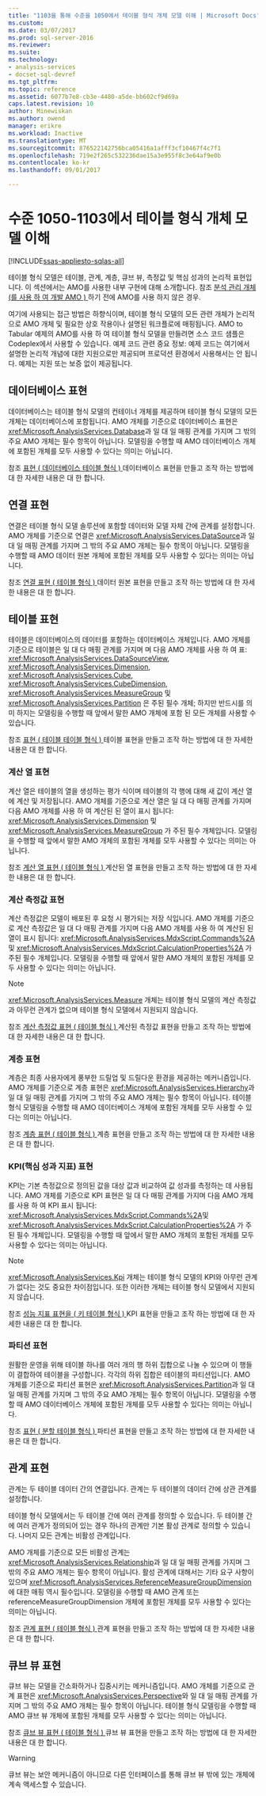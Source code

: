 ```yaml
---
title: "1103을 통해 수준을 1050에서 테이블 형식 개체 모델 이해 | Microsoft Docs"
ms.custom: 
ms.date: 03/07/2017
ms.prod: sql-server-2016
ms.reviewer: 
ms.suite: 
ms.technology:
- analysis-services
- docset-sql-devref
ms.tgt_pltfrm: 
ms.topic: reference
ms.assetid: 6077b7e8-cb3e-4480-a5de-bb602cf9d69a
caps.latest.revision: 10
author: Minewiskan
ms.author: owend
manager: erikre
ms.workload: Inactive
ms.translationtype: MT
ms.sourcegitcommit: 876522142756bca05416a1afff3cf10467f4c7f1
ms.openlocfilehash: 719e2f265c532236dae15a3e955f8c3e64af9e0b
ms.contentlocale: ko-kr
ms.lasthandoff: 09/01/2017

---
```

# <a name="understanding-tabular-object-model-at-levels-1050-through-1103"></a>수준 1050-1103에서 테이블 형식 개체 모델 이해

[!INCLUDE[ssas-appliesto-sqlas-all](../../../includes/ssas-appliesto-sqlas-all.md)]

  테이블 형식 모델은 테이블, 관계, 계층, 큐브 뷰, 측정값 및 핵심 성과의 논리적 표현입니다. 이 섹션에서는 AMO를 사용한 내부 구현에 대해 소개합니다. 참조 [분석 관리 개체 &#40;를 사용 하 여 개발 AMO &#41; ](../../../analysis-services/multidimensional-models/analysis-management-objects/developing-with-analysis-management-objects-amo.md) 하기 전에 AMO를 사용 하지 않은 경우.  
  
 여기에 사용되는 접근 방법은 하향식이며, 테이블 형식 모델의 모든 관련 개체가 논리적으로 AMO 개체 및 필요한 상호 작용이나 설명된 워크플로에 매핑됩니다. AMO to Tabular 예제의 AMO를 사용 하 여 테이블 형식 모델을 만들려면 소스 코드 샘플은 Codeplex에서 사용할 수 있습니다. 예제 코드 관련 중요 정보: 예제 코드는 여기에서 설명한 논리적 개념에 대한 지원으로만 제공되며 프로덕션 환경에서 사용해서는 안 됩니다. 예제는 지원 또는 보증 없이 제공됩니다.  
  
## <a name="database-representation"></a>데이터베이스 표현  
 데이터베이스는 테이블 형식 모델의 컨테이너 개체를 제공하며 테이블 형식 모델의 모든 개체는 데이터베이스에 포함됩니다. AMO 개체를 기준으로 데이터베이스 표현은 <xref:Microsoft.AnalysisServices.Database>과 일 대 일 매핑 관계를 가지며 그 밖의 주요 AMO 개체는 필수 항목이 아닙니다. 모델링을 수행할 때 AMO 데이터베이스 개체에 포함된 개체를 모두 사용할 수 있다는 의미는 아닙니다.  
  
 참조 [표현 &#40; 데이터베이스 테이블 형식 &#41; ](../../../analysis-services/tabular-model-programming-compatibility-levels-1050-1103/representation/database-representation-tabular.md) 데이터베이스 표현을 만들고 조작 하는 방법에 대 한 자세한 내용은 대 한 합니다.  
  
## <a name="connection-representation"></a>연결 표현  
 연결은 테이블 형식 모델 솔루션에 포함할 데이터와 모델 자체 간에 관계를 설정합니다. AMO 개체를 기준으로 연결은 <xref:Microsoft.AnalysisServices.DataSource>과 일 대 일 매핑 관계를 가지며 그 밖의 주요 AMO 개체는 필수 항목이 아닙니다. 모델링을 수행할 때 AMO 데이터 원본 개체에 포함된 개체를 모두 사용할 수 있다는 의미는 아닙니다.  
  
 참조 [연결 표현 &#40; 테이블 형식 &#41; ](../../../analysis-services/tabular-model-programming-compatibility-levels-1050-1103/representation/connection-representation-tabular.md) 데이터 원본 표현을 만들고 조작 하는 방법에 대 한 자세한 내용은 대 한 합니다.  
  
## <a name="table-representation"></a>테이블 표현  
 테이블은 데이터베이스의 데이터를 포함하는 데이터베이스 개체입니다. AMO 개체를 기준으로 테이블은 일 대 다 매핑 관계를 가지며 며 다음 AMO 개체를 사용 하 여 표: <xref:Microsoft.AnalysisServices.DataSourceView>, <xref:Microsoft.AnalysisServices.Dimension>, <xref:Microsoft.AnalysisServices.Cube>, <xref:Microsoft.AnalysisServices.CubeDimension>, <xref:Microsoft.AnalysisServices.MeasureGroup> 및 <xref:Microsoft.AnalysisServices.Partition> 은 주된 필수 개체; 하지만 반드시를 의미 하지는 모델링을 수행할 때 앞에서 말한 AMO 개체에 포함 된 모든 개체를 사용할 수 있습니다.  
  
 참조 [표현 &#40; 테이블 테이블 형식 &#41; ](../../../analysis-services/tabular-model-programming-compatibility-levels-1050-1103/representation/tables-representation-tabular.md) 테이블 표현을 만들고 조작 하는 방법에 대 한 자세한 내용은 대 한 합니다.  
  
### <a name="calculated-column-representation"></a>계산 열 표현  
 계산 열은 테이블의 열을 생성하는 평가 식이며 테이블의 각 행에 대해 새 값이 계산 열에 계산 및 저장됩니다. AMO 개체를 기준으로 계산 열은 일 대 다 매핑 관계를 가지며 다음 AMO 개체를 사용 하 여 계산된 된 열이 표시 됩니다: <xref:Microsoft.AnalysisServices.Dimension> 및 <xref:Microsoft.AnalysisServices.MeasureGroup> 가 주된 필수 개체입니다. 모델링을 수행할 때 앞에서 말한 AMO 개체의 포함된 개체를 모두 사용할 수 있다는 의미는 아닙니다.  
  
 참조 [계산 열 표현 &#40; 테이블 형식 &#41; ](../../../analysis-services/tabular-model-programming-compatibility-levels-1050-1103/representation/tables-calculated-column-representation.md) 계산된 열 표현을 만들고 조작 하는 방법에 대 한 자세한 내용은 대 한 합니다.  
  
### <a name="calculated-measure-representation"></a>계산 측정값 표현  
 계산 측정값은 모델이 배포된 후 요청 시 평가되는 저장 식입니다. AMO 개체를 기준으로 계산 측정값은 일 대 다 매핑 관계를 가지며 다음 AMO 개체를 사용 하 여 계산된 된 열이 표시 됩니다: <xref:Microsoft.AnalysisServices.MdxScript.Commands%2A> 및 <xref:Microsoft.AnalysisServices.MdxScript.CalculationProperties%2A> 가 주된 필수 개체입니다. 모델링을 수행할 때 앞에서 말한 AMO 개체의 포함된 개체를 모두 사용할 수 있다는 의미는 아닙니다.  
  
> [!NOTE]  
>  <xref:Microsoft.AnalysisServices.Measure> 개체는 테이블 형식 모델의 계산 측정값과 아무런 관계가 없으며 테이블 형식 모델에서 지원되지 않습니다.  
  
 참조 [계산 측정값 표현 &#40; 테이블 형식 &#41; ](../../../analysis-services/tabular-model-programming-compatibility-levels-1050-1103/representation/tables-calculated-measure-representation.md) 계산된 측정값 표현을 만들고 조작 하는 방법에 대 한 자세한 내용은 대 한 합니다.  
  
### <a name="hierarchy-representation"></a>계층 표현  
 계층은 최종 사용자에게 풍부한 드릴업 및 드릴다운 환경을 제공하는 메커니즘입니다. AMO 개체를 기준으로 계층 표현은 <xref:Microsoft.AnalysisServices.Hierarchy>과 일 대 일 매핑 관계를 가지며 그 밖의 주요 AMO 개체는 필수 항목이 아닙니다. 테이블 형식 모델링을 수행할 때 AMO 데이터베이스 개체에 포함된 개체를 모두 사용할 수 있다는 의미는 아닙니다.  
  
 참조 [계층 표현 &#40; 테이블 형식 &#41; ](../../../analysis-services/tabular-model-programming-compatibility-levels-1050-1103/representation/tables-hierarchy-representation.md) 계층 표현을 만들고 조작 하는 방법에 대 한 자세한 내용은 대 한 합니다.  
  
### <a name="key-performance-indicator-kpi--representation"></a>KPI(핵심 성과 지표) 표현  
 KPI는 기본 측정값으로 정의된 값을 대상 값과 비교하여 값 성과를 측정하는 데 사용됩니다. AMO 개체를 기준으로 KPI 표현은 일 대 다 매핑 관계를 가지며 다음 AMO 개체를 사용 하 여 KPI 표시 됩니다: <xref:Microsoft.AnalysisServices.MdxScript.Commands%2A>및 <xref:Microsoft.AnalysisServices.MdxScript.CalculationProperties%2A> 가 주된 필수 개체입니다.  모델링을 수행할 때 앞에서 말한 AMO 개체의 포함된 개체를 모두 사용할 수 있다는 의미는 아닙니다.  
  
> [!NOTE]  
>  <xref:Microsoft.AnalysisServices.Kpi> 개체는 테이블 형식 모델의 KPI와 아무런 관계가 없다는 것도 중요한 차이점입니다. 또한 이러한 개체는 테이블 형식 모델에서 지원되지 않습니다.  
  
 참조 [성능 지표 표현을 &#40; 키 테이블 형식 &#41; ](../../../analysis-services/tabular-model-programming-compatibility-levels-1050-1103/representation/tables-key-performance-indicator-representation.md) KPI 표현을 만들고 조작 하는 방법에 대 한 자세한 내용은 대 한 합니다.  
  
### <a name="partition-representation"></a>파티션 표현  
 원활한 운영을 위해 테이블 하나를 여러 개의 행 하위 집합으로 나눌 수 있으며 이 행들이 결합하여 테이블을 구성합니다. 각각의 하위 집합은 테이블의 파티션입니다. AMO 개체를 기준으로 파티션 표현은 <xref:Microsoft.AnalysisServices.Partition>과 일 대 일 매핑 관계를 가지며 그 밖의 주요 AMO 개체는 필수 항목이 아닙니다. 모델링을 수행할 때 AMO 데이터베이스 개체에 포함된 개체를 모두 사용할 수 있다는 의미는 아닙니다.  
  
 참조 [표현 &#40; 분할 테이블 형식 &#41; ](../../../analysis-services/tabular-model-programming-compatibility-levels-1050-1103/representation/tables-partition-representation.md) 파티션 표현을 만들고 조작 하는 방법에 대 한 자세한 내용은 대 한 합니다.  
  
## <a name="relationship-representation"></a>관계 표현  
 관계는 두 테이블 데이터 간의 연결입니다. 관계는 두 테이블의 데이터 간에 상관 관계를 설정합니다.  
  
 테이블 형식 모델에서는 두 테이블 간에 여러 관계를 정의할 수 있습니다. 두 테이블 간에 여러 관계가 정의되어 있는 경우 하나의 관계만 기본 활성 관계로 정의할 수 있습니다. 나머지 모든 관계는 비활성 관계입니다.  
  
 AMO 개체를 기준으로 모든 비활성 관계는 <xref:Microsoft.AnalysisServices.Relationship>과 일 대 일 매핑 관계를 가지며 그 밖의 주요 AMO 개체는 필수 항목이 아닙니다. 활성 관계에 대해서는 기타 요구 사항이 있으며 <xref:Microsoft.AnalysisServices.ReferenceMeasureGroupDimension>에 대한 매핑 역시 필수입니다. 모델링을 수행할 때 AMO 관계 또는 referenceMeasureGroupDimension 개체에 포함된 개체를 모두 사용할 수 있다는 의미는 아닙니다.  
  
 참조 [관계 표현 &#40; 테이블 형식 &#41; ](../../../analysis-services/tabular-model-programming-compatibility-levels-1050-1103/representation/relationship-representation-tabular.md) 관계 표현을 만들고 조작 하는 방법에 대 한 자세한 내용은 대 한 합니다.  
  
## <a name="perspective-representation"></a>큐브 뷰 표현  
 큐브 뷰는 모델을 간소화하거나 집중시키는 메커니즘입니다. AMO 개체를 기준으로 관계 표현은 <xref:Microsoft.AnalysisServices.Perspective>와 일 대 일 매핑 관계를 가지며 그 밖의 주요 AMO 개체는 필수 항목이 아닙니다. 테이블 형식 모델링을 수행할 때 AMO 큐브 뷰 개체에 포함된 개체를 모두 사용할 수 있다는 의미는 아닙니다.  
  
 참조 [큐브 뷰 표현 &#40; 테이블 형식 &#41; ](../../../analysis-services/tabular-model-programming-compatibility-levels-1050-1103/representation/perspective-representation-tabular.md) 큐브 뷰 표현을 만들고 조작 하는 방법에 대 한 자세한 내용은 대 한 합니다.  
  
> [!WARNING]  
>  큐브 뷰는 보안 메커니즘이 아니므로 다른 인터페이스를 통해 큐브 뷰 밖에 있는 개체에 계속 액세스할 수 있습니다.  
  
  

